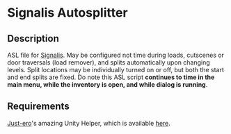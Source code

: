 # Signalis Autosplitter
## Description
ASL file for [Signalis](http://rose-engine.org/signalis//). May be configured not time during loads, cutscenes or door traversals (load remover), and splits automatically upon changing levels. Split locations may be individually turned on or off, but both the start and end splits are fixed. Do note this ASL script **continues to time in the main menu, while the inventory is open, and while dialog is running**.

## Requirements
[Just-ero](https://github.com/just-ero/)'s amazing Unity Helper, which is available [here](https://github.com/just-ero/asl-help/raw/main/lib/asl-help).